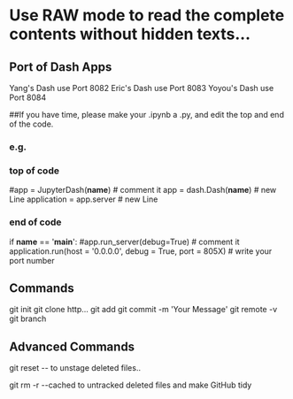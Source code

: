 # Use RAW mode to read the complete contents without hidden texts...

## Port of Dash Apps
Yang's Dash use Port 8082
Eric's Dash use Port 8083
Yoyou's Dash use Port 8084

##If you have time, please make your .ipynb a .py, and edit the top and end of the code.

### e.g.
### top of code
#app = JupyterDash(__name__) # comment it
app = dash.Dash(__name__) # new Line
application = app.server # new Line

### end of code
if __name__ == '__main__':
    #app.run_server(debug=True) # comment it
    application.run(host = '0.0.0.0', debug = True, port = 805X) # write your port number


## Commands
git init
git clone http...
git add <file>
git commit -m 'Your Message'
git remote -v
git branch

## Advanced Commands
git reset -- <file>
  to unstage deleted files..

git rm -r <directory> --cached
  to untracked deleted files and make GitHub tidy
